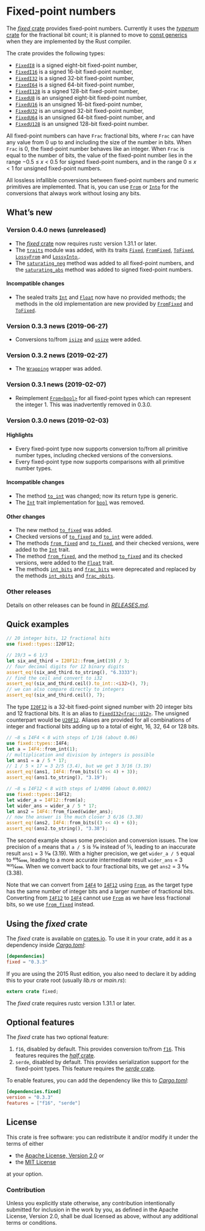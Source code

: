 <!-- Copyright © 2018–2019 Trevor Spiteri -->

<!-- Copying and distribution of this file, with or without
modification, are permitted in any medium without royalty provided the
copyright notice and this notice are preserved. This file is offered
as-is, without any warranty. -->

# Fixed-point numbers

The [*fixed* crate] provides fixed-point numbers. Currently it uses
the [*typenum* crate] for the fractional bit count; it is planned to
move to [const generics] when they are implemented by the Rust
compiler.

The crate provides the following types:

  * [`FixedI8`] is a signed eight-bit fixed-point number,
  * [`FixedI16`] is a signed 16-bit fixed-point number,
  * [`FixedI32`] is a signed 32-bit fixed-point number,
  * [`FixedI64`] is a signed 64-bit fixed-point number,
  * [`FixedI128`] is a signed 128-bit fixed-point number,
  * [`FixedU8`] is an unsigned eight-bit fixed-point number,
  * [`FixedU16`] is an unsigned 16-bit fixed-point number,
  * [`FixedU32`] is an unsigned 32-bit fixed-point number,
  * [`FixedU64`] is an unsigned 64-bit fixed-point number, and
  * [`FixedU128`] is an unsigned 128-bit fixed-point number.

All fixed-point numbers can have `Frac` fractional bits, where `Frac`
can have any value from 0 up to and including the size of the number
in bits. When `Frac` is 0, the fixed-point number behaves like an
integer. When `Frac` is equal to the number of bits, the value of the
fixed-point number lies in the range −0.5 ≤ *x* < 0.5 for signed
fixed-point numbers, and in the range 0 ≤ *x* < 1 for unsigned
fixed-point numbers.

All lossless infallible conversions between fixed-point numbers and
numeric primitives are implemented. That is, you can use [`From`] or
[`Into`] for the conversions that always work without losing any bits.

## What’s new

### Version 0.4.0 news (unreleased)

  * The [*fixed* crate] now requires rustc version 1.31.1 or later.
  * The [`traits`] module was added, with its traits [`Fixed`],
    [`FromFixed`], [`ToFixed`], [`LossyFrom`] and [`LossyInto`],.
  * The [`saturating_neg`] method was added to all fixed-point
    numbers, and the [`saturating_abs`] method was added to signed
    fixed-point numbers.

#### Incompatible changes

  * The sealed traits [`Int`] and [`Float`] now have no provided
    methods; the methods in the old implementation are new provided by
    [`FromFixed`] and [`ToFixed`].

[`Fixed`]: https://docs.rs/fixed/0.3.4/fixed/traits/trait.Fixed.html
[`Float`]: https://docs.rs/fixed/0.3.4/fixed/sealed/trait.Float.html
[`FromFixed`]: https://docs.rs/fixed/0.3.4/fixed/traits/trait.FromFixed.html
[`Int`]: https://docs.rs/fixed/0.3.4/fixed/sealed/trait.Int.html
[`LossyFrom`]: https://docs.rs/fixed/0.3.4/fixed/traits/trait.LossyFrom.html
[`LossyInto`]: https://docs.rs/fixed/0.3.4/fixed/traits/trait.LossyInto.html
[`ToFixed`]: https://docs.rs/fixed/0.3.4/fixed/traits/trait.ToFixed.html
[`saturating_abs`]: https://docs.rs/fixed/0.3.4/fixed/struct.FixedI32.html#method.saturating_abs
[`saturating_neg`]: https://docs.rs/fixed/0.3.4/fixed/struct.FixedI32.html#method.saturating_neg
[`traits`]: https://docs.rs/fixed/0.3.4/fixed/traits/index.html

### Version 0.3.3 news (2019-06-27)

  * Conversions to/from [`isize`] and [`usize`] were added.

[`isize`]: https://doc.rust-lang.org/nightly/std/primitive.isize.html
[`usize`]: https://doc.rust-lang.org/nightly/std/primitive.usize.html

### Version 0.3.2 news (2019-02-27)

  * The [`Wrapping`] wrapper was added.

[`Wrapping`]: https://docs.rs/fixed/0.3.3/fixed/struct.Wrapping.html

### Version 0.3.1 news (2019-02-07)

  * Reimplement [`From<bool>`][`From`] for all fixed-point types which
    can represent the integer 1. This was inadvertently removed in
    0.3.0.

### Version 0.3.0 news (2019-02-03)

#### Highlights

  * Every fixed-point type now supports conversion to/from all
    primitive number types, including checked versions of the
    conversions.
  * Every fixed-point type now supports comparisons with all primitive
    number types.

#### Incompatible changes

  * The method [`to_int`] was changed; now its return type is generic.
  * The [`Int`] trait implementation for [`bool`] was removed.

#### Other changes

  * The new method [`to_fixed`] was added.
  * Checked versions of [`to_fixed`] and [`to_int`] were added.
  * The methods [`from_fixed`][`Int::from_fixed`] and
    [`to_fixed`][`Int::to_fixed`], and their checked versions, were
    added to the [`Int`] trait.
  * The method [`from_fixed`][`Float::from_fixed`], and the method
    [`to_fixed`][`Float::to_fixed`] and its checked versions, were
    added to the [`Float`] trait.
  * The methods [`int_bits`] and [`frac_bits`] were deprecated and
    replaced by the methods [`int_nbits`] and [`frac_nbits`].

[`Float::from_fixed`]: https://docs.rs/fixed/0.3.3/fixed/sealed/trait.Float.html#method.from_fixed
[`Float::to_fixed`]: https://docs.rs/fixed/0.3.3/fixed/sealed/trait.Float.html#method.to_fixed
[`Float`]: https://docs.rs/fixed/0.3.3/fixed/sealed/trait.Float.html
[`Int::from_fixed`]: https://docs.rs/fixed/0.3.3/fixed/sealed/trait.Int.html#method.from_fixed
[`Int::to_fixed`]: https://docs.rs/fixed/0.3.3/fixed/sealed/trait.Int.html#method.to_fixed
[`Int`]: https://docs.rs/fixed/0.3.3/fixed/sealed/trait.Int.html
[`bool`]: https://doc.rust-lang.org/nightly/std/convert/trait.From.html
[`frac_bits`]: https://docs.rs/fixed/0.3.3/fixed/struct.FixedI32.html#method.frac_bits
[`frac_nbits`]: https://docs.rs/fixed/0.3.3/fixed/struct.FixedI32.html#method.frac_nbits
[`int_bits`]: https://docs.rs/fixed/0.3.3/fixed/struct.FixedI32.html#method.int_bits
[`int_nbits`]: https://docs.rs/fixed/0.3.3/fixed/struct.FixedI32.html#method.int_nbits
[`to_fixed`]: https://docs.rs/fixed/0.3.3/fixed/struct.FixedI32.html#method.to_fixed
[`to_int`]: https://docs.rs/fixed/0.3.3/fixed/struct.FixedI32.html#method.to_int

### Other releases

Details on other releases can be found in [*RELEASES.md*].

[*RELEASES.md*]: https://gitlab.com/tspiteri/fixed/blob/master/RELEASES.md

## Quick examples

```rust
// 20 integer bits, 12 fractional bits
use fixed::types::I20F12;

// 19/3 = 6 1/3
let six_and_third = I20F12::from_int(19) / 3;
// four decimal digits for 12 binary digits
assert_eq!(six_and_third.to_string(), "6.3333");
// find the ceil and convert to i32
assert_eq!(six_and_third.ceil().to_int::<i32>(), 7);
// we can also compare directly to integers
assert_eq!(six_and_third.ceil(), 7);
```

The type [`I20F12`] is a 32-bit fixed-point signed number with 20
integer bits and 12 fractional bits. It is an alias to
[`FixedI32<frac::U12>`][`FixedI32`]. The unsigned counterpart would be
[`U20F12`]. Aliases are provided for all combinations of integer and
fractional bits adding up to a total of eight, 16, 32, 64 or 128 bits.

```rust
// −8 ≤ I4F4 < 8 with steps of 1/16 (about 0.06)
use fixed::types::I4F4;
let a = I4F4::from_int(1);
// multiplication and division by integers is possible
let ans1 = a / 5 * 17;
// 1 / 5 × 17 = 3 2/5 (3.4), but we get 3 3/16 (3.19)
assert_eq!(ans1, I4F4::from_bits((3 << 4) + 3));
assert_eq!(ans1.to_string(), "3.19");

// −8 ≤ I4F12 < 8 with steps of 1/4096 (about 0.0002)
use fixed::types::I4F12;
let wider_a = I4F12::from(a);
let wider_ans = wider_a / 5 * 17;
let ans2 = I4F4::from_fixed(wider_ans);
// now the answer is the much closer 3 6/16 (3.38)
assert_eq!(ans2, I4F4::from_bits((3 << 4) + 6));
assert_eq!(ans2.to_string(), "3.38");
```

The second example shows some precision and conversion issues. The low
precision of `a` means that `a / 5` is 3⁄16 instead of 1⁄5, leading to
an inaccurate result `ans1` = 3 3⁄16 (3.19). With a higher precision,
we get `wider_a / 5` equal to 819⁄4096, leading to a more accurate
intermediate result `wider_ans` = 3 1635⁄4096. When we convert back to
four fractional bits, we get `ans2` = 3 6⁄16 (3.38).

Note that we can convert from [`I4F4`] to [`I4F12`] using [`From`], as
the target type has the same number of integer bits and a larger
number of fractional bits. Converting from [`I4F12`] to [`I4F4`]
cannot use [`From`] as we have less fractional bits, so we use
[`from_fixed`] instead.

## Using the *fixed* crate

The *fixed* crate is available on [crates.io][*fixed* crate]. To use
it in your crate, add it as a dependency inside [*Cargo.toml*]:

```toml
[dependencies]
fixed = "0.3.3"
```

If you are using the 2015 Rust edition, you also need to declare it by
adding this to your crate root (usually *lib.rs* or *main.rs*):

```rust
extern crate fixed;
```

The *fixed* crate requires rustc version 1.31.1 or later.

## Optional features

The *fixed* crate has two optional feature:

 1. `f16`, disabled by default. This provides conversion to/from
    [`f16`]. This features requires the [*half* crate].
 2. `serde`, disabled by default. This provides serialization support
    for the fixed-point types. This feature requires the
    [*serde* crate].

To enable features, you can add the dependency like this to
[*Cargo.toml*]:

```toml
[dependencies.fixed]
version = "0.3.3"
features = ["f16", "serde"]
```

## License

This crate is free software: you can redistribute it and/or modify it
under the terms of either

  * the [Apache License, Version 2.0][LICENSE-APACHE] or
  * the [MIT License][LICENSE-MIT]

at your option.

### Contribution

Unless you explicitly state otherwise, any contribution intentionally
submitted for inclusion in the work by you, as defined in the Apache
License, Version 2.0, shall be dual licensed as above, without any
additional terms or conditions.

[*Cargo.toml*]: https://doc.rust-lang.org/cargo/guide/dependencies.html
[*fixed* crate]: https://crates.io/crates/fixed
[*half* crate]: https://crates.io/crates/half
[*serde* crate]: https://crates.io/crates/serde
[*typenum* crate]: https://crates.io/crates/typenum
[LICENSE-APACHE]: https://www.apache.org/licenses/LICENSE-2.0
[LICENSE-MIT]: https://opensource.org/licenses/MIT
[`FixedI128`]: https://docs.rs/fixed/0.3.3/fixed/struct.FixedI128.html
[`FixedI16`]: https://docs.rs/fixed/0.3.3/fixed/struct.FixedI16.html
[`FixedI32`]: https://docs.rs/fixed/0.3.3/fixed/struct.FixedI32.html
[`FixedI64`]: https://docs.rs/fixed/0.3.3/fixed/struct.FixedI64.html
[`FixedI8`]: https://docs.rs/fixed/0.3.3/fixed/struct.FixedI8.html
[`FixedU128`]: https://docs.rs/fixed/0.3.3/fixed/struct.FixedU128.html
[`FixedU16`]: https://docs.rs/fixed/0.3.3/fixed/struct.FixedU16.html
[`FixedU32`]: https://docs.rs/fixed/0.3.3/fixed/struct.FixedU32.html
[`FixedU64`]: https://docs.rs/fixed/0.3.3/fixed/struct.FixedU64.html
[`FixedU8`]: https://docs.rs/fixed/0.3.3/fixed/struct.FixedU8.html
[`From`]: https://doc.rust-lang.org/nightly/std/convert/trait.From.html
[`I20F12`]: https://docs.rs/fixed/0.3.3/fixed/types/type.I20F12.html
[`I4F12`]: https://docs.rs/fixed/0.3.3/fixed/types/type.I4F12.html
[`I4F4`]: https://docs.rs/fixed/0.3.3/fixed/types/type.I4F4.html
[`Into`]: https://doc.rust-lang.org/nightly/std/convert/trait.Into.html
[`U20F12`]: https://docs.rs/fixed/0.3.3/fixed/types/type.U20F12.html
[`f16`]: https://docs.rs/half/^1/half/struct.f16.html
[`from_fixed`]: https://docs.rs/fixed/0.3.3/fixed/struct.FixedI8.html#method.from_fixed
[const generics]: https://github.com/rust-lang/rust/issues/44580
